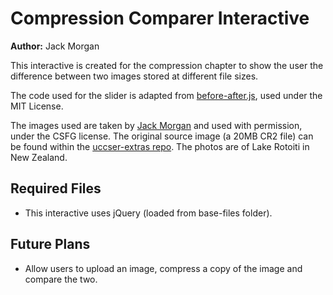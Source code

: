 # Compression Comparer Interactive

**Author:** Jack Morgan

This interactive is created for the compression chapter to show the user the difference between two images stored at different file sizes.

The code used for the slider is adapted from [before-after.js](https://github.com/jotform/before-after.js), used under the MIT License.

The images used are taken by [Jack Morgan](https://github.com/JackMorganNZ) and used with permission, under the CSFG license. The original source image (a 20MB CR2 file) can be found within the [uccser-extras repo](https://github.com/uccser/uccser-extras). The photos are of Lake Rotoiti in New Zealand.

## Required Files

- This interactive uses jQuery (loaded from base-files folder).

## Future Plans

- Allow users to upload an image, compress a copy of the image and compare the two.
